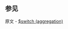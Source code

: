 

## 参见

原文 - [$switch (aggregation)]( https://docs.mongodb.com/manual/reference/operator/aggregation/switch/ )

